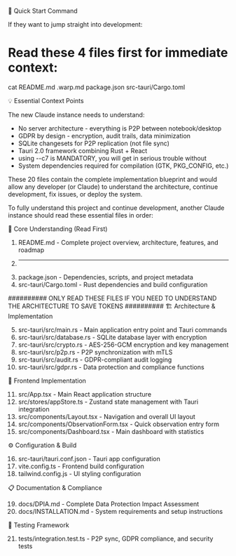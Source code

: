 🔧 Quick Start Command

If they want to jump straight into development:

# Read these 4 files first for immediate context:

cat README.md .warp.md package.json src-tauri/Cargo.toml

💡 Essential Context Points

The new Claude instance needs to understand:

- No server architecture - everything is P2P between notebook/desktop
- GDPR by design - encryption, audit trails, data minimization
- SQLite changesets for P2P replication (not file sync)
- Tauri 2.0 framework combining Rust + React
- using --c7 is MANDATORY, you will get in serious trouble without
- System dependencies required for compilation (GTK, PKG_CONFIG, etc.)

These 20 files contain the complete implementation blueprint and would allow
any developer (or Claude) to understand the architecture, continue
development, fix issues, or deploy the system.

To fully understand this project and continue development, another Claude
instance should read these essential files in order:

🎯 Core Understanding (Read First)

1. README.md - Complete project overview, architecture, features, and roadmap
2. ***
3. package.json - Dependencies, scripts, and project metadata
4. src-tauri/Cargo.toml - Rust dependencies and build configuration

########## ONLY READ THESE FILES IF YOU NEED TO UNDERSTAND THE ARCHITECTURE TO SAVE TOKENS ##########
🏗️ Architecture & Implementation

5. src-tauri/src/main.rs - Main application entry point and Tauri commands
6. src-tauri/src/database.rs - SQLite database layer with encryption
7. src-tauri/src/crypto.rs - AES-256-GCM encryption and key management
8. src-tauri/src/p2p.rs - P2P synchronization with mTLS
9. src-tauri/src/audit.rs - GDPR-compliant audit logging
10. src-tauri/src/gdpr.rs - Data protection and compliance functions

📱 Frontend Implementation

11. src/App.tsx - Main React application structure
12. src/stores/appStore.ts - Zustand state management with Tauri integration
13. src/components/Layout.tsx - Navigation and overall UI layout
14. src/components/ObservationForm.tsx - Quick observation entry form
15. src/components/Dashboard.tsx - Main dashboard with statistics

⚙️ Configuration & Build

16. src-tauri/tauri.conf.json - Tauri app configuration
17. vite.config.ts - Frontend build configuration
18. tailwind.config.js - UI styling configuration

📋 Documentation & Compliance

19. docs/DPIA.md - Complete Data Protection Impact Assessment
20. docs/INSTALLATION.md - System requirements and setup instructions

🧪 Testing Framework

21. tests/integration.test.ts - P2P sync, GDPR compliance, and security tests
